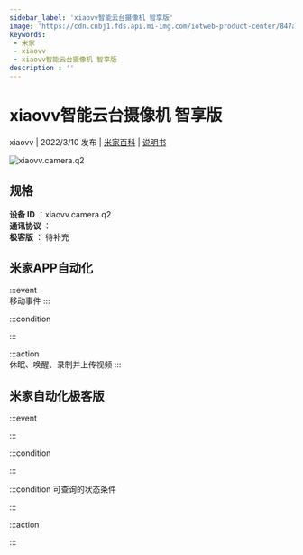 ```yaml
---
sidebar_label: 'xiaovv智能云台摄像机 智享版'
image: 'https://cdn.cnbj1.fds.api.mi-img.com/iotweb-product-center/847a372bd1edf6ed59869741927e59d9_1627979551685.png?GalaxyAccessKeyId=AKVGLQWBOVIRQ3XLEW&Expires=9223372036854775807&Signature=N0BkU2UTV6nJ/VpRdGUgK9tn6Jw='
keywords: 
 - 米家
 - xiaovv
 - xiaovv智能云台摄像机 智享版
description : ''
---
```

# xiaovv智能云台摄像机 智享版

xiaovv | 2022/3/10 发布 | [米家百科](https://home.mi.com/webapp/content/baike/product/index.html?model=xiaovv.camera.q2) | [说明书](https://home.mi.com/views/introduction.html?model=xiaovv.camera.q2&region=cn)

![xiaovv.camera.q2](https://cdn.cnbj1.fds.api.mi-img.com/iotweb-product-center/847a372bd1edf6ed59869741927e59d9_1627979551685.png?GalaxyAccessKeyId=AKVGLQWBOVIRQ3XLEW&Expires=9223372036854775807&Signature=N0BkU2UTV6nJ/VpRdGUgK9tn6Jw=)

## 规格  
> 
**设备 ID** ：xiaovv.camera.q2  
**通讯协议** ：  
**极客版**  ： 待补充 


## 米家APP自动化  

:::event  
移动事件
:::

:::condition  

:::

:::action   
休眠、唤醒、录制并上传视频
:::

## 米家自动化极客版  

:::event  

:::

:::condition  

:::

:::condition 可查询的状态条件  

:::

:::action  

:::

        
